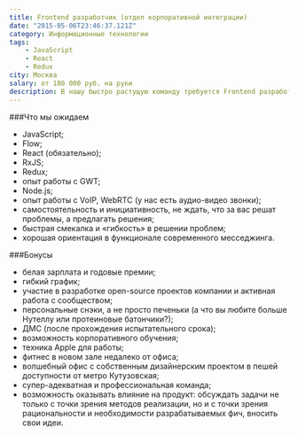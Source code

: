 ```yaml
---
title: Frontend разработчик (отдел корпоративной интеграции)
date: "2015-05-06T23:46:37.121Z"
category: Информационные технологии
tags:
    - JavaScript
    - React
    - Redux
city: Москва
salary: от 180 000 руб. на руки
description: В нашу быстро растущую команду требуется Frontend разработчик для разработки клиентской части месседжинг платформы.
---
```


###Что мы ожидаем
- JavaScript;
- Flow;
- React (обязательно);
- RxJS;
- Redux;
- опыт работы с GWT;
- Node.js;
- опыт работы с VoIP, WebRTC (у нас есть аудио-видео звонки);
- самостоятельность и инициативность, не ждать, что за вас решат проблемы, а предлагать решения;
- быстрая смекалка и «гибкость» в решении проблем;
- хорошая ориентация в функционале современного месседжинга.

###Бонусы
- белая зарплата и годовые премии;
- гибкий график;
- участие в разработке open-source проектов компании и активная работа с сообществом;
- персональные снэки, а не просто печеньки (а что вы любите больше Нутеллу или протеиновые батончики?);
- ДМС (после прохождения испытательного срока);
- возможность корпоративного обучения;
- техника Apple для работы;
- фитнес в новом зале недалеко от офиса;
- волшебный офис с собственным дизайнерским проектом в пешей доступности от метро Кутузовская;
- супер-адекватная и профессиональная команда;
- возможность оказывать влияние на продукт: обсуждать задачи не только с точки зрения методов реализации, но и с точки зрения рациональности и необходимости разрабатываемых фич, вносить свои идеи.
